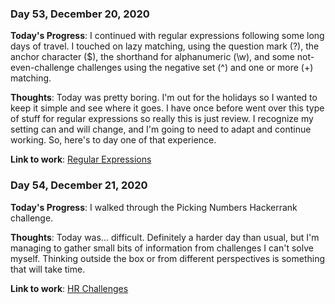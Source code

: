 ### Day 53, December 20, 2020

**Today's Progress**: I continued with regular expressions following some long days of travel. I touched on lazy matching, using the question mark (?), the anchor character ($), the shorthand for alphanumeric (\w), and some not-even-challenge challenges using the negative set (^) and one or more (+) matching.

**Thoughts**: Today was pretty boring. I'm out for the holidays so I wanted to keep it simple and see where it goes. I have once before went over this type of stuff for regular expressions so really this is just review. I recognize my setting can and will change, and I'm going to need to adapt and continue working. So, here's to day one of that experience.

**Link to work**: [Regular Expressions](https://github.com/jdemarc/100-days-of-code/tree/main/fcc-js-algorithms-dstructures/regular-expressions)

### Day 54, December 21, 2020

**Today's Progress**: I walked through the Picking Numbers Hackerrank challenge.

**Thoughts**: Today was... difficult. Definitely a harder day than usual, but I'm managing to gather small bits of information from challenges I can't solve myself. Thinking outside the box or from different perspectives is something that will take time.

**Link to work**: [HR Challenges](https://github.com/jdemarc/100-days-of-code/tree/main/hackerrank)